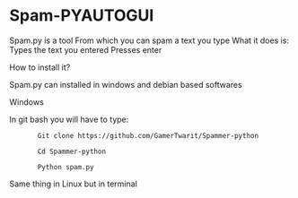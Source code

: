 # Spam-PYAUTOGUI
Spam.py is a tool 
From which you can spam a text you type
What it does is:
Types the text you entered
Presses enter



How to install it? 


Spam.py can installed in windows and debian based softwares



Windows


In git bash you will have to type:

           Git clone https://github.com/GamerTwarit/Spammer-python

           Cd Spammer-python

           Python spam.py

Same thing in Linux but in terminal

